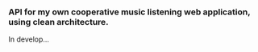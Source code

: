 ### API for my own cooperative music listening web application, using clean architecture.
In develop...
